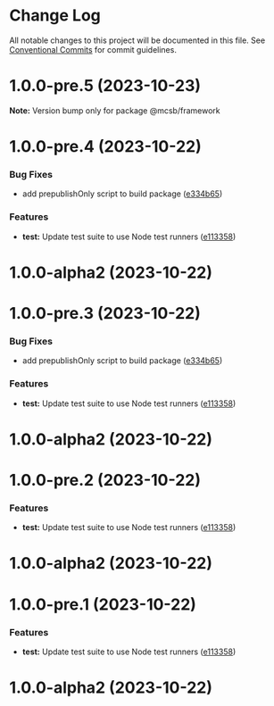 # Change Log

All notable changes to this project will be documented in this file.
See [Conventional Commits](https://conventionalcommits.org) for commit guidelines.

# 1.0.0-pre.5 (2023-10-23)

**Note:** Version bump only for package @mcsb/framework

# 1.0.0-pre.4 (2023-10-22)

### Bug Fixes

- add prepublishOnly script to build package ([e334b65](https://github.com/robere2/starboard/commit/e334b65f9ceba3ba916f9885ea1908a55fc7fa4d))

### Features

- **test:** Update test suite to use Node test runners ([e113358](https://github.com/robere2/starboard/commit/e1133581e244d4c1fc4ad562496be4af5e924f98))

# 1.0.0-alpha2 (2023-10-22)

# 1.0.0-pre.3 (2023-10-22)

### Bug Fixes

- add prepublishOnly script to build package ([e334b65](https://github.com/robere2/starboard/commit/e334b65f9ceba3ba916f9885ea1908a55fc7fa4d))

### Features

- **test:** Update test suite to use Node test runners ([e113358](https://github.com/robere2/starboard/commit/e1133581e244d4c1fc4ad562496be4af5e924f98))

# 1.0.0-alpha2 (2023-10-22)

# 1.0.0-pre.2 (2023-10-22)

### Features

- **test:** Update test suite to use Node test runners ([e113358](https://github.com/robere2/starboard/commit/e1133581e244d4c1fc4ad562496be4af5e924f98))

# 1.0.0-alpha2 (2023-10-22)

# 1.0.0-pre.1 (2023-10-22)

### Features

- **test:** Update test suite to use Node test runners ([e113358](https://github.com/robere2/starboard/commit/e1133581e244d4c1fc4ad562496be4af5e924f98))

# 1.0.0-alpha2 (2023-10-22)
